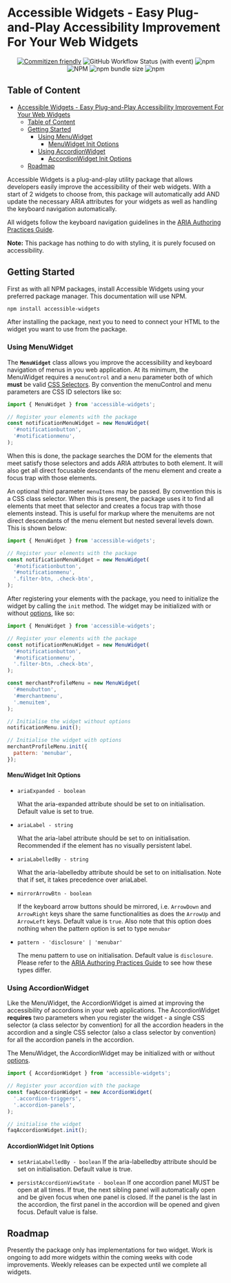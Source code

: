 # Accessible Widgets - Easy Plug-and-Play Accessibility Improvement For Your Web Widgets

<div align="center">

[![Commitizen friendly](https://img.shields.io/badge/commitizen-friendly-brightgreen.svg)](http://commitizen.github.io/cz-cli/) ![GitHub Workflow Status (with event)](https://img.shields.io/github/actions/workflow/status/menuable/accessible-widgets/release.yml) ![npm](https://img.shields.io/npm/dw/accessible-widgets) ![NPM](https://img.shields.io/npm/l/accessible-widgets) ![npm bundle size](https://img.shields.io/bundlephobia/min/accessible-widgets) ![npm](https://img.shields.io/npm/v/accessible-widgets)

</div>

## Table of Content

- [Accessible Widgets - Easy Plug-and-Play Accessibility Improvement For Your Web Widgets](#accessible-widgets---easy-plug-and-play-accessibility-improvement-for-your-web-widgets)
  - [Table of Content](#table-of-content)
  - [Getting Started ](#getting-started-)
    - [Using MenuWidget ](#using-menuwidget-)
      - [MenuWidget Init Options ](#menuwidget-init-options-)
    - [Using AccordionWidget](#using-accordionwidget)
      - [AccordionWidget Init Options ](#accordionwidget-init-options-)
  - [Roadmap ](#roadmap-)

Accessible Widgets is a plug-and-play utility package that allows developers easily improve the accessibility of their web widgets. With a start of 2 widgets to choose from, this package will automatically add AND update the necessary ARIA attributes for your widgets as well as handling the keyboard navigation automatically.

All widgets follow the keyboard navigation guidelines in the [ARIA Authoring Practices Guide](https://www.w3.org/WAI/ARIA/apg/patterns/).

**Note:** This package has nothing to do with styling, it is purely focused on accessibility.

## Getting Started <a name="introduction"></a>

First as with all NPM packages, install Accessible Widgets using your preferred package manager. This documentation will use NPM.

```bash
npm install accessible-widgets
```

After installing the package, next you to need to connect your HTML to the widget you want to use from the package.

### Using MenuWidget <a name="menuwidget"></a>

The **`MenuWidget`** class allows you improve the accessibility and keyboard navigation of menus in you web application. At its minimum, the MenuWidget requires a `menuControl` and a `menu` parameter both of which **must** be valid [CSS Selectors](https://developer.mozilla.org/en-US/docs/Web/CSS/CSS_selectors). By convention the menuControl and menu parameters are CSS ID selectors like so:

```javascript
import { MenuWidget } from 'accessible-widgets';

// Register your elements with the package
const notificationMenuWidget = new MenuWidget(
  '#notificationbutton',
  '#notificationmenu',
);
```

When this is done, the package searches the DOM for the elements that meet satisfy those selectors and adds ARIA attrbutes to both element. It will also get all direct focusable descendants of the menu element and create a focus trap with those elements.

An optional third parameter `menuItems` may be passed. By convention this is a CSS class selector. When this is present, the package uses it to find all elements that meet that selector and creates a focus trap with those elements instead. This is useful for markup where the menuitems are not direct descendants of the menu element but nested several levels down. This is shown below:

```javascript
import { MenuWidget } from 'accessible-widgets';

// Register your elements with the package
const notificationMenuWidget = new MenuWidget(
  '#notificationbutton',
  '#notificationmenu',
  '.filter-btn, .check-btn',
);
```

After registering your elements with the package, you need to initialize the widget by calling the `init` method. The widget may be initialized with or without [options](#menuwidgetoptions), like so:

```javascript
import { MenuWidget } from 'accessible-widgets';

// Register your elements with the package
const notificationMenuWidget = new MenuWidget(
  '#notificationbutton',
  '#notificationmenu',
  '.filter-btn, .check-btn',
);

const merchantProfileMenu = new MenuWidget(
  '#menubutton',
  '#merchantmenu',
  '.menuitem',
);

// Initialise the widget without options
notificationMenu.init();

// Initialise the widget with options
merchantProfileMenu.init({
  pattern: 'menubar',
});
```

#### MenuWidget Init Options <a name="menuwidgetoptions"></a>

- `ariaExpanded - boolean`

  What the aria-expanded attribute should be set to on initialisation. Default value is set to true.

- `ariaLabel - string`

  What the aria-label attribute should be set to on initialisation. Recommended if the element has no visually persistent label.

- `ariaLabelledBy - string`

  What the aria-labelledby attribute should be set to on initialisation. Note that if set, it takes precedence over ariaLabel.

- `mirrorArrowBtn - boolean`

  If the keyboard arrow buttons should be mirrored, i.e. `ArrowDown` and `ArrowRight` keys share the same functionalities as does the `ArrowUp` and `ArrowLeft` keys. Default value is `true`. Also note that this option does nothing when the pattern option is set to type `menubar`

- `pattern - 'disclosure' | 'menubar'`

  The menu pattern to use on initialisation. Default value is `disclosure`. Please refer to the [ARIA Authoring Practices Guide](https://www.w3.org/WAI/ARIA/apg/patterns/) to see how these types differ.

### Using AccordionWidget

Like the MenuWidget, the AccordionWidget is aimed at improving the accessibility of accordions in your web applications. The AccordionWidget **requires** two parameters when you register the widget - a single CSS selector (a class selector by convention) for all the accordion headers in the accordion and a single CSS selector (also a class selector by convention) for all the accordion panels in the accordion.

The MenuWidget, the AccordionWidget may be initialized with or without [options](#accordionwidgetoptions).


```javascript
import { AccordionWidget } from 'accessible-widgets';

// Register your accordion with the package
const faqAccordionWidget = new AccordionWidget(
  '.accordion-triggers',
  '.accordion-panels',
);

// initialise the widget
faqAccordionWidget.init();
```

#### AccordionWidget Init Options <a name="accordionwidgetoptions"></a>

- `setAriaLabelledBy - boolean`
  If the aria-labelledby attribute should be set on initialisation. Default value is true.

- `persistAccordionViewState - boolean`
  If one accordion panel MUST be open at all times. If true, the next sibling panel will automatically open and be given focus when one panel is closed. If the panel is the last in the accordion, the first panel in the accordion will be opened and given focus. Default value is false.

## Roadmap <a name="roadmap"></a>

Presently the package only has implementations for two widget. Work is ongoing to add more widgets within the coming weeks with code improvements. Weekly releases can be expected until we complete all widgets.
